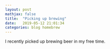 ```yaml
---
layout: post
mathjax: false
title:  "Picking up brewing"
date:   2019-05-12 21:01:34
categories: blog homebrew
---
```


I recently picked up brewing beer in my free time.
